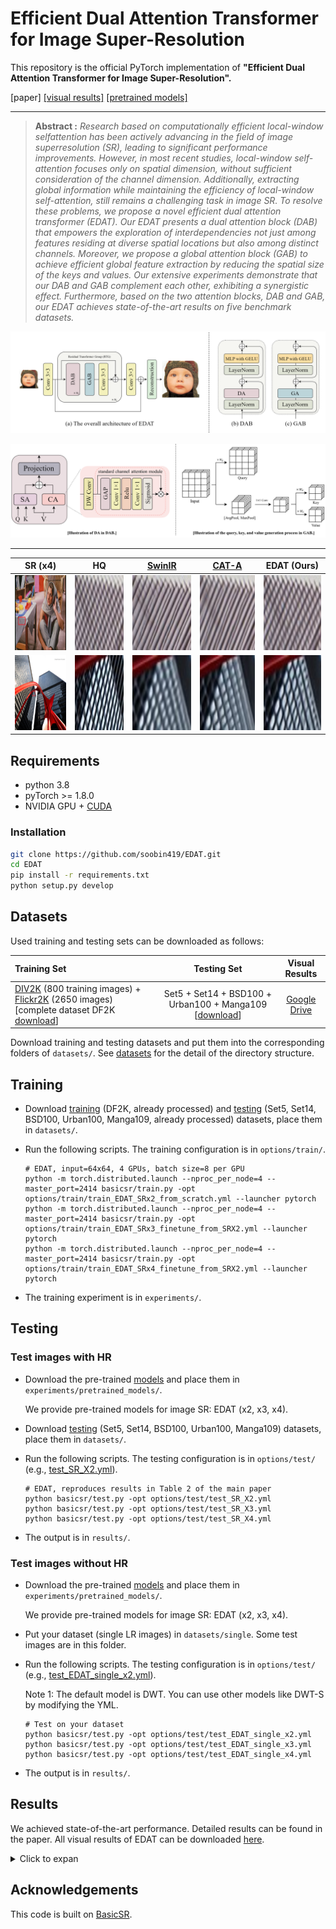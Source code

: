 # Efficient Dual Attention Transformer for Image Super-Resolution
This repository is the official PyTorch implementation of **"Efficient Dual Attention Transformer for Image Super-Resolution".**

[paper] [[visual results]](https://drive.google.com/drive/folders/1b-JuaImuZ3j9hdBnQX8pRSWg7zOB2gJC) [[pretrained models]](https://drive.google.com/drive/folders/1xu2bz72zmdzbpZanOc9F__C8ctL3FH3z)

---

> **Abstract :** *Research based on computationally efficient local-window selfattention has been actively advancing in the field of image superresolution (SR), leading to significant performance improvements. However, in most recent studies, local-window self-attention focuses only on spatial dimension, without sufficient consideration of the channel dimension. Additionally, extracting global information while maintaining the efficiency of local-window self-attention, still remains a challenging task in image SR. To resolve these problems, we propose a novel efficient dual attention transformer (EDAT). Our EDAT presents a dual attention block (DAB) that empowers the exploration of interdependencies not just among features residing at diverse spatial locations but also among distinct channels. Moreover, we propose a global attention block (GAB) to achieve efficient global feature extraction by reducing the spatial size of the keys and values. Our extensive experiments demonstrate that our DAB and GAB complement each other, exhibiting a synergistic effect. Furthermore, based on the two attention blocks, DAB and GAB, our EDAT achieves state-of-the-art results on five benchmark datasets.*

![](figs/EDAT.png) 

<p align="center"><img src="figs/EDAT_2.png"  width=1000>

---

|                     SR (x4)                  |                        HQ                                              | [SwinIR](https://github.com/JingyunLiang/SwinIR) |  [CAT-A](https://github.com/zhengchen1999/CAT)      |                  EDAT (Ours)                   |
| :------------------------------------------: | :-----------------------------------------------:                     | :----------------------------------------------: | :-------------------------------------------: | :-------------------------------------------: |
| <img src="figs/barbara_SR_x4.png" height=120 width=175>| <img src="figs/barbara_HR_x4.jpg" height=120 width=175>     | <img src="figs/barbara_SwinIR_x4.jpg" height=120 width=175>| <img src="figs/barbara_CAT-A_x4.jpg" height=120 width=175>| <img src="figs/barbara_EDAT_x4.jpg" height=120 width=175>|
| <img src="figs/img_062_SR_x4.png" height=120 width=175>| <img src="figs/img_062_HR_x4.jpg" height=120 width=175>     | <img src="figs/img_062_SwinIR_x4.jpg" height=120 width=175>| <img src="figs/img_062_CAT-A_x4.jpg" height=120 width=175>| <img src="figs/img_062_EDAT_x4.jpg" height=120 width=175>|

## Requirements
- python 3.8
- pyTorch >= 1.8.0
- NVIDIA GPU + [CUDA](https://developer.nvidia.com/cuda-downloads)

### Installation
```bash
git clone https://github.com/soobin419/EDAT.git
cd EDAT
pip install -r requirements.txt
python setup.py develop
```

## Datasets

Used training and testing sets can be downloaded as follows:

| Training Set                                                 |                         Testing Set                          |                        Visual Results                        |
| :----------------------------------------------------------- | :----------------------------------------------------------: | :----------------------------------------------------------: |
| [DIV2K](https://data.vision.ee.ethz.ch/cvl/DIV2K/) (800 training images) +  [Flickr2K](https://cv.snu.ac.kr/research/EDSR/Flickr2K.tar) (2650 images) [complete dataset DF2K [download](https://drive.google.com/file/d/1TubDkirxl4qAWelfOnpwaSKoj3KLAIG4/view?usp=share_link)] | Set5 + Set14 + BSD100 + Urban100 + Manga109 [[download](https://drive.google.com/file/d/1n-7pmwjP0isZBK7w3tx2y8CTastlABx1/view?usp=sharing)] | [Google Drive](https://drive.google.com/drive/folders/1b-JuaImuZ3j9hdBnQX8pRSWg7zOB2gJC)|

Download training and testing datasets and put them into the corresponding folders of `datasets/`. See [datasets](datasets/README.md) for the detail of the directory structure.

## Training

- Download [training](https://drive.google.com/file/d/1TubDkirxl4qAWelfOnpwaSKoj3KLAIG4/view?usp=share_link) (DF2K, already processed) and [testing](https://drive.google.com/file/d/1yMbItvFKVaCT93yPWmlP3883XtJ-wSee/view?usp=sharing) (Set5, Set14, BSD100, Urban100, Manga109, already processed) datasets, place them in `datasets/`.

- Run the following scripts. The training configuration is in `options/train/`.

  ```shell
  # EDAT, input=64x64, 4 GPUs, batch size=8 per GPU
  python -m torch.distributed.launch --nproc_per_node=4 --master_port=2414 basicsr/train.py -opt options/train/train_EDAT_SRx2_from_scratch.yml --launcher pytorch
  python -m torch.distributed.launch --nproc_per_node=4 --master_port=2414 basicsr/train.py -opt options/train/train_EDAT_SRx3_finetune_from_SRX2.yml --launcher pytorch
  python -m torch.distributed.launch --nproc_per_node=4 --master_port=2414 basicsr/train.py -opt options/train/train_EDAT_SRx4_finetune_from_SRX2.yml --launcher pytorch
  ```

- The training experiment is in `experiments/`.

## Testing

### Test images with HR

- Download the pre-trained [models](https://drive.google.com/drive/folders/1xu2bz72zmdzbpZanOc9F__C8ctL3FH3z) and place them in `experiments/pretrained_models/`.

  We provide pre-trained models for image SR: EDAT (x2, x3, x4).

- Download [testing](https://drive.google.com/file/d/1yMbItvFKVaCT93yPWmlP3883XtJ-wSee/view?usp=sharing) (Set5, Set14, BSD100, Urban100, Manga109) datasets, place them in `datasets/`.

- Run the following scripts. The testing configuration is in `options/test/` (e.g., [test_SR_X2.yml](options/test/test_SR_X2.yml)).


  ```shell 
  # EDAT, reproduces results in Table 2 of the main paper
  python basicsr/test.py -opt options/test/test_SR_X2.yml
  python basicsr/test.py -opt options/test/test_SR_X3.yml
  python basicsr/test.py -opt options/test/test_SR_X4.yml
  ```

- The output is in `results/`.

### Test images without HR

- Download the pre-trained [models](https://drive.google.com/drive/folders/1xu2bz72zmdzbpZanOc9F__C8ctL3FH3z) and place them in `experiments/pretrained_models/`.

  We provide pre-trained models for image SR: EDAT (x2, x3, x4).

- Put your dataset (single LR images) in `datasets/single`. Some test images are in this folder.

- Run the following scripts. The testing configuration is in `options/test/` (e.g., [test_EDAT_single_x2.yml](options/test/test_EDAT_single_x2.yml)).

    Note 1: The default model is DWT. You can use other models like DWT-S by modifying the YML.

  ```shell
  # Test on your dataset
  python basicsr/test.py -opt options/test/test_EDAT_single_x2.yml
  python basicsr/test.py -opt options/test/test_EDAT_single_x3.yml
  python basicsr/test.py -opt options/test/test_EDAT_single_x4.yml
  ```

- The output is in `results/`.

## Results

We achieved state-of-the-art performance. Detailed results can be found in the paper. All visual results of EDAT can be downloaded [here](https://drive.google.com/drive/folders/1b-JuaImuZ3j9hdBnQX8pRSWg7zOB2gJC).

<details>
<summary>Click to expan</summary>

- results in Table 2 of the main paper

<p align="center">
  <img width="900" src="figs/Table3.PNG">
</p>

- visual comparison (x4) in the main paper

<p align="center">
  <img width="900" src="figs/Figure5.png">
</p>
</details>

## Acknowledgements

This code is built on  [BasicSR](https://github.com/XPixelGroup/BasicSR).

